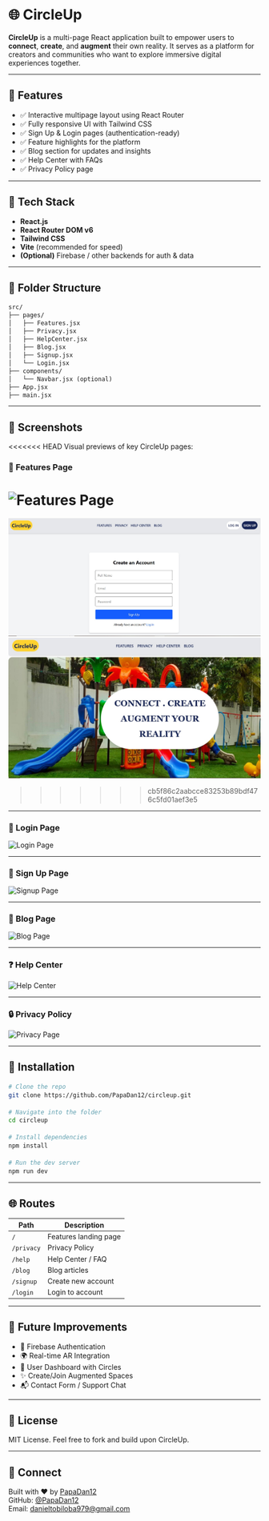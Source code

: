 
# 🌐 CircleUp

**CircleUp** is a multi-page React application built to empower users to **connect**, **create**, and **augment** their own reality. It serves as a platform for creators and communities who want to explore immersive digital experiences together.

---

## 🚀 Features

- ✅ Interactive multipage layout using React Router
- ✅ Fully responsive UI with Tailwind CSS
- ✅ Sign Up & Login pages (authentication-ready)
- ✅ Feature highlights for the platform
- ✅ Blog section for updates and insights
- ✅ Help Center with FAQs
- ✅ Privacy Policy page

---

## 🧱 Tech Stack

- **React.js**
- **React Router DOM v6**
- **Tailwind CSS**
- **Vite** (recommended for speed)
- **(Optional)** Firebase / other backends for auth & data

---

## 📁 Folder Structure

```
src/
├── pages/
│   ├── Features.jsx
│   ├── Privacy.jsx
│   ├── HelpCenter.jsx
│   ├── Blog.jsx
│   ├── Signup.jsx
│   └── Login.jsx
├── components/
│   └── Navbar.jsx (optional)
├── App.jsx
├── main.jsx
```

---

## 📸 Screenshots

<<<<<<< HEAD
Visual previews of key CircleUp pages:

### 🧩 Features Page
![Features Page](./screenshots/features-page.png)
=======
![Features Page](./screenshots/pic.jpeg)
![Blog Page](./screenshots/pic2.jpeg)
>>>>>>> cb5f86c2aabcce83253b89bdf476c5fd01aef3e5

---

### 🔐 Login Page
![Login Page](./screenshots/login-page.png)

---

### 📝 Sign Up Page
![Signup Page](./screenshots/signup-page.png)

---

### 📖 Blog Page
![Blog Page](./screenshots/blog-page.png)

---

### ❓ Help Center
![Help Center](./screenshots/help-center-page.png)

---

### 🔒 Privacy Policy
![Privacy Page](./screenshots/privacy-page.png)

---

## 🔧 Installation

```bash
# Clone the repo
git clone https://github.com/PapaDan12/circleup.git

# Navigate into the folder
cd circleup

# Install dependencies
npm install

# Run the dev server
npm run dev
```

---

## 🌐 Routes

| Path         | Description               |
|--------------|---------------------------|
| `/`          | Features landing page     |
| `/privacy`   | Privacy Policy            |
| `/help`      | Help Center / FAQ         |
| `/blog`      | Blog articles             |
| `/signup`    | Create new account        |
| `/login`     | Login to account          |

---

## 🧪 Future Improvements

- 🔐 Firebase Authentication
- 🌍 Real-time AR Integration
- 👥 User Dashboard with Circles
- ✨ Create/Join Augmented Spaces
- 📬 Contact Form / Support Chat

---

## 📃 License

MIT License. Feel free to fork and build upon CircleUp.

---

## 🤝 Connect

Built with ❤️ by [PapaDan12](https://github.com/PapaDan12)  
GitHub: [@PapaDan12](https://github.com/PapaDan12)  
Email: danieltobiloba979@gmail.com
